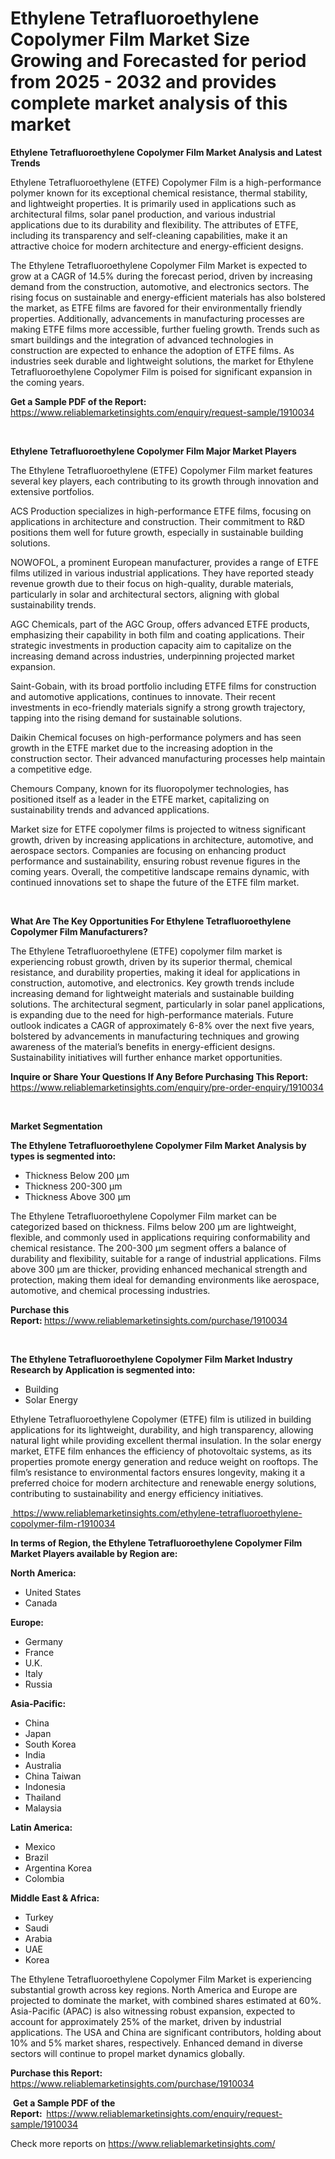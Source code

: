 <p><h1>Ethylene Tetrafluoroethylene Copolymer Film Market Size Growing and Forecasted for period from 2025 - 2032 and provides complete market analysis of this market</h1></p><p><strong>Ethylene Tetrafluoroethylene Copolymer Film Market Analysis and Latest Trends</strong></p>
<p><p>Ethylene Tetrafluoroethylene (ETFE) Copolymer Film is a high-performance polymer known for its exceptional chemical resistance, thermal stability, and lightweight properties. It is primarily used in applications such as architectural films, solar panel production, and various industrial applications due to its durability and flexibility. The attributes of ETFE, including its transparency and self-cleaning capabilities, make it an attractive choice for modern architecture and energy-efficient designs.</p><p>The Ethylene Tetrafluoroethylene Copolymer Film Market is expected to grow at a CAGR of 14.5% during the forecast period, driven by increasing demand from the construction, automotive, and electronics sectors. The rising focus on sustainable and energy-efficient materials has also bolstered the market, as ETFE films are favored for their environmentally friendly properties. Additionally, advancements in manufacturing processes are making ETFE films more accessible, further fueling growth. Trends such as smart buildings and the integration of advanced technologies in construction are expected to enhance the adoption of ETFE films. As industries seek durable and lightweight solutions, the market for Ethylene Tetrafluoroethylene Copolymer Film is poised for significant expansion in the coming years.</p></p>
<p><strong>Get a Sample PDF of the Report:&nbsp;</strong> <a href="https://www.reliablemarketinsights.com/enquiry/request-sample/1910034?utm_campaign=1950&utm_medium=2&utm_source=Github&utm_content=ia&utm_term=03042025&utm_id=ethylene-tetrafluoroethylene-copolymer-film">https://www.reliablemarketinsights.com/enquiry/request-sample/1910034</a></p>
<p>&nbsp;</p>
<p><strong>Ethylene Tetrafluoroethylene Copolymer Film Major Market Players</strong></p>
<p><p>The Ethylene Tetrafluoroethylene (ETFE) Copolymer Film market features several key players, each contributing to its growth through innovation and extensive portfolios. </p><p>ACS Production specializes in high-performance ETFE films, focusing on applications in architecture and construction. Their commitment to R&D positions them well for future growth, especially in sustainable building solutions.</p><p>NOWOFOL, a prominent European manufacturer, provides a range of ETFE films utilized in various industrial applications. They have reported steady revenue growth due to their focus on high-quality, durable materials, particularly in solar and architectural sectors, aligning with global sustainability trends.</p><p>AGC Chemicals, part of the AGC Group, offers advanced ETFE products, emphasizing their capability in both film and coating applications. Their strategic investments in production capacity aim to capitalize on the increasing demand across industries, underpinning projected market expansion.</p><p>Saint-Gobain, with its broad portfolio including ETFE films for construction and automotive applications, continues to innovate. Their recent investments in eco-friendly materials signify a strong growth trajectory, tapping into the rising demand for sustainable solutions.</p><p>Daikin Chemical focuses on high-performance polymers and has seen growth in the ETFE market due to the increasing adoption in the construction sector. Their advanced manufacturing processes help maintain a competitive edge.</p><p>Chemours Company, known for its fluoropolymer technologies, has positioned itself as a leader in the ETFE market, capitalizing on sustainability trends and advanced applications.</p><p>Market size for ETFE copolymer films is projected to witness significant growth, driven by increasing applications in architecture, automotive, and aerospace sectors. Companies are focusing on enhancing product performance and sustainability, ensuring robust revenue figures in the coming years. Overall, the competitive landscape remains dynamic, with continued innovations set to shape the future of the ETFE film market.</p></p>
<p>&nbsp;</p>
<p><strong>What Are The Key Opportunities For Ethylene Tetrafluoroethylene Copolymer Film Manufacturers?</strong></p>
<p><p>The Ethylene Tetrafluoroethylene (ETFE) copolymer film market is experiencing robust growth, driven by its superior thermal, chemical resistance, and durability properties, making it ideal for applications in construction, automotive, and electronics. Key growth trends include increasing demand for lightweight materials and sustainable building solutions. The architectural segment, particularly in solar panel applications, is expanding due to the need for high-performance materials. Future outlook indicates a CAGR of approximately 6-8% over the next five years, bolstered by advancements in manufacturing techniques and growing awareness of the material’s benefits in energy-efficient designs. Sustainability initiatives will further enhance market opportunities.</p></p>
<p><strong>Inquire or Share Your Questions If Any Before Purchasing This Report:</strong> <a href="https://www.reliablemarketinsights.com/enquiry/pre-order-enquiry/1910034?utm_campaign=1950&utm_medium=2&utm_source=Github&utm_content=ia&utm_term=03042025&utm_id=ethylene-tetrafluoroethylene-copolymer-film">https://www.reliablemarketinsights.com/enquiry/pre-order-enquiry/1910034</a></p>
<p>&nbsp;</p>
<p><strong>Market Segmentation</strong></p>
<p><strong>The Ethylene Tetrafluoroethylene Copolymer Film Market Analysis by types is segmented into:</strong></p>
<p><ul><li>Thickness Below 200 µm</li><li>Thickness 200-300 µm</li><li>Thickness Above 300 µm</li></ul></p>
<p><p>The Ethylene Tetrafluoroethylene Copolymer Film market can be categorized based on thickness. Films below 200 µm are lightweight, flexible, and commonly used in applications requiring conformability and chemical resistance. The 200-300 µm segment offers a balance of durability and flexibility, suitable for a range of industrial applications. Films above 300 µm are thicker, providing enhanced mechanical strength and protection, making them ideal for demanding environments like aerospace, automotive, and chemical processing industries.</p></p>
<p><strong>Purchase this Report:&nbsp;</strong><a href="https://www.reliablemarketinsights.com/purchase/1910034?utm_campaign=1950&utm_medium=2&utm_source=Github&utm_content=ia&utm_term=03042025&utm_id=ethylene-tetrafluoroethylene-copolymer-film">https://www.reliablemarketinsights.com/purchase/1910034</a></p>
<p>&nbsp;</p>
<p><strong>The Ethylene Tetrafluoroethylene Copolymer Film Market Industry Research by Application is segmented into:</strong></p>
<p><ul><li>Building</li><li>Solar Energy</li></ul></p>
<p><p>Ethylene Tetrafluoroethylene Copolymer (ETFE) film is utilized in building applications for its lightweight, durability, and high transparency, allowing natural light while providing excellent thermal insulation. In the solar energy market, ETFE film enhances the efficiency of photovoltaic systems, as its properties promote energy generation and reduce weight on rooftops. The film’s resistance to environmental factors ensures longevity, making it a preferred choice for modern architecture and renewable energy solutions, contributing to sustainability and energy efficiency initiatives.</p></p>
<p><a href="https://www.reliablemarketinsights.com/ethylene-tetrafluoroethylene-copolymer-film-r1910034?utm_campaign=1950&utm_medium=2&utm_source=Github&utm_content=ia&utm_term=03042025&utm_id=ethylene-tetrafluoroethylene-copolymer-film">&nbsp;https://www.reliablemarketinsights.com/ethylene-tetrafluoroethylene-copolymer-film-r1910034</a></p>
<p><strong>In terms of Region, the Ethylene Tetrafluoroethylene Copolymer Film Market Players available by Region are:</strong></p>
<p>
    <p> <strong> North America: </strong>
        <ul>
            <li>United States</li>
            <li>Canada</li>
        </ul>
        </p> 
    <p> <strong> Europe: </strong>
        <ul>
            <li>Germany</li>
            <li>France</li>
            <li>U.K.</li>
            <li>Italy</li>
            <li>Russia</li>
        </ul>
        </p> 
    <p> <strong> Asia-Pacific: </strong>
        <ul>
            <li>China</li>
            <li>Japan</li>
            <li>South Korea</li>
            <li>India</li>
            <li>Australia</li>
            <li>China Taiwan</li>
            <li>Indonesia</li>
            <li>Thailand</li>
            <li>Malaysia</li>
        </ul>
        </p> 
    <p> <strong> Latin America: </strong>
        <ul>
            <li>Mexico</li>
            <li>Brazil</li>
            <li>Argentina Korea</li>
            <li>Colombia</li>
        </ul>
        </p> 
    <p> <strong> Middle East & Africa: </strong>
        <ul>
            <li>Turkey</li>
            <li>Saudi</li>
            <li>Arabia</li>
            <li>UAE</li>
            <li>Korea</li>
        </ul>
    </p>
    </p>
<p><p>The Ethylene Tetrafluoroethylene Copolymer Film Market is experiencing substantial growth across key regions. North America and Europe are projected to dominate the market, with combined shares estimated at 60%. Asia-Pacific (APAC) is also witnessing robust expansion, expected to account for approximately 25% of the market, driven by industrial applications. The USA and China are significant contributors, holding about 10% and 5% market shares, respectively. Enhanced demand in diverse sectors will continue to propel market dynamics globally.</p></p>
<p><strong>Purchase this Report: </strong><a href="https://www.reliablemarketinsights.com/purchase/1910034?utm_campaign=1950&utm_medium=2&utm_source=Github&utm_content=ia&utm_term=03042025&utm_id=ethylene-tetrafluoroethylene-copolymer-film">https://www.reliablemarketinsights.com/purchase/1910034</a></p>
<p>&nbsp;<strong>Get a Sample PDF of the Report:&nbsp;&nbsp;</strong><a href="https://www.reliablemarketinsights.com/enquiry/request-sample/1910034?utm_campaign=1950&utm_medium=2&utm_source=Github&utm_content=ia&utm_term=03042025&utm_id=ethylene-tetrafluoroethylene-copolymer-film">https://www.reliablemarketinsights.com/enquiry/request-sample/1910034</a></p>
<p><strong></strong></p>
<p>Check more reports on <a href="https://www.reliablemarketinsights.com/?utm_campaign=1950&utm_medium=2&utm_source=Github&utm_content=ia&utm_term=03042025&utm_id=ethylene-tetrafluoroethylene-copolymer-film">https://www.reliablemarketinsights.com/</a></p>
